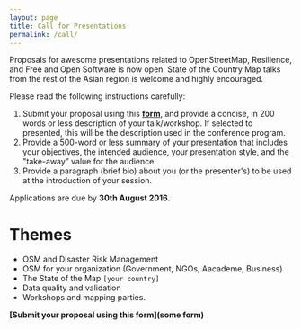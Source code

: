 ```yaml
---
layout: page
title: Call for Presentations
permalink: /call/
---
```


Proposals for awesome presentations related to OpenStreetMap, Resilience, and Free and Open Software is now open. 
State of the Country Map talks from the rest of the Asian region is welcome and highly encouraged.

 Please read the following instructions carefully:
 
 1. Submit your proposal using this **[form]()**, and provide a concise, in 200 words or less description of your talk/workshop. 
 If selected to presented, this will be the description used in the conference program.
 2. Provide a 500-word or less summary of your presentation that includes your objectives, the intended audience, your presentation style, and the "take-away” value for the audience.
 3. Provide a paragraph (brief bio) about you (or the presenter's) to be used at the introduction of your session.

Applications are due by **30th August 2016**.

# Themes

* OSM and Disaster Risk Management
* OSM for your organization (Government, NGOs, Aacademe, Business)
* The State of the Map `[your country]`
* Data quality and validation
* Workshops and mapping parties.

**[Submit your proposal using this form](some form)**



